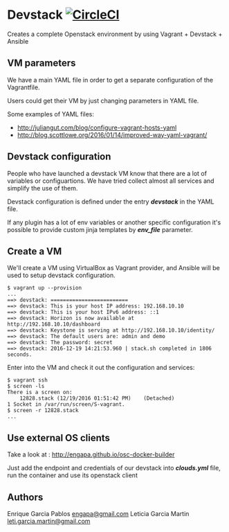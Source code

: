 # Devstack [![CircleCI](https://circleci.com/gh/engapa/devstack/tree/master.svg?style=svg)](https://circleci.com/gh/engapa/devstack/tree/master)


Creates a complete Openstack environment by using Vagrant + Devstack + Ansible

## VM parameters

We have a main YAML file in order to get a separate configuration of the Vagrantfile.

Users could get their VM by just changing parameters in YAML file.

Some examples of YAML files:

 - <http://juliangut.com/blog/configure-vagrant-hosts-yaml>
 - <http://blog.scottlowe.org/2016/01/14/improved-way-yaml-vagrant/>

## Devstack configuration

People who have launched a devstack VM know that there are a lot of variables or configuartions.
We have tried collect almost all services and simplify the use of them.

Devstack configuration is defined under the entry ***devstack*** in the YAML file.

If any plugin has a lot of env variables or another specific configuration it's possible to provide
custom jinja templates by ***env_file*** parameter.

## Create a VM

We'll create a VM using VirtualBox as Vagrant provider,
and Ansible will be used to setup devstack configuration.

```
$ vagrant up --provision
...
==> devstack: =========================
==> devstack: This is your host IP address: 192.168.10.10
==> devstack: This is your host IPv6 address: ::1
==> devstack: Horizon is now available at http://192.168.10.10/dashboard
==> devstack: Keystone is serving at http://192.168.10.10/identity/
==> devstack: The default users are: admin and demo
==> devstack: The password: secret
==> devstack: 2016-12-19 14:21:53.960 | stack.sh completed in 1806 seconds.
```

Enter into the VM and check it out the configuration and services:

```
$ vagrant ssh
$ screen -ls
There is a screen on:
	12828.stack	(12/19/2016 01:51:42 PM)	(Detached)
1 Socket in /var/run/screen/S-vagrant.
$ screen -r 12828.stack
...
```

## Use external OS clients

Take a look at : <http://engapa.github.io/osc-docker-builder>

Just add the endpoint and credentials of our devstack into ***clouds.yml*** file,
 run the container and use its openstack client

## Authors

Enrique Garcia Pablos <engapa@gmail.com>
Leticia Garcia Martin <leti.garcia.martin@gmail.com>
